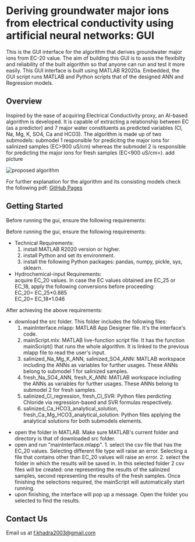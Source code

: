 # Deriving groundwater major ions from electrical conductivity using artificial neural networks: GUI
This is the GUI interface for the algorithm that derives groundwater major ions from EC-20 value. The aim of building this GUI is to assis the flexibilty and reliability of the built algorithm so that anyone can run and test it more easily.
This GUI interface is built using MATLAB R2020a. Embedded, the GUI script runs MATLAB and Python scripts that of the designed ANN and Regression models.

## Overview

Inspired by the ease of acquiring Electrical Conductivity proxy, an AI-based algorithm is developed. It is capable of extracting a relationship between EC (as a predictor) and 7 major water constituents as predicted variables (Cl, Na, Mg, K, SO4, Ca and HCO3).
The algorithm is made up of two submodels: submodel 1 responsible for predicitng the major ions for salinized samples (EC>900 uS/cm) whereas the submodel 2 is responsible for predicting the major ions for fresh samples (EC<900 uS/cm>).
add picture

![proposed algorithm](https://github.com/12-fwkhadra/Deriving-groundwater-major-ions-from-electrical-conductivity-using-artificial-neural-networks/assets/70538261/5521b6db-a8cd-40fa-994e-cfdd3eeca872)

For further explanation for the algorithm and its consisting models check the following pdf: [GitHub Pages]([https://pages.github.com/](https://github.com/12-fwkhadra/Deriving-groundwater-major-ions-from-electrical-conductivity-using-artificial-neural-networks/blob/ab297f776c751ba54d30cc18bb85d08feac67df9/Algorithm%20Methodology.pdf))

## Getting Started

Before running the gui, ensure the following requirements:

Before running the gui, ensure the following requirements:

- Technical Requirements:
  1. install MATLAB R2020 version or higher.
  2. install Python and set its environment.
  3. install the following Python packages: pandas, numpy, pickle, sys, sklearn.
- Hydrochemical-input Requirements:  
   acquire EC_20 values. In case the EC values obtained are EC_25 or EC_18, apply the following conversions before proceeding:  
   EC_20= EC_25\*0.885  
   EC_20= EC_18\*1.046

After achieving the above requirements:

- download the src folder. This folder includes the following files:
  1. mainInterface.mlapp: MATLAB App Designer file. It's the interface's code.
  2. mainScript.mlx: MATLAB live-function script file. It has the function mainScript() that runs the whole algorithm. It is linked to the previous mlapp file to read the user's input.
  3. salinized_Na_Mg_K_ANN, salinized_SO4_ANN: MATLAB workspace including the ANNs as variables for further usages. These ANNs belong to submodel 1 for salinized samples.
  4. fresh_Na_SO4_ANN, fresh_K_ANN: MATLAB workspace including the ANNs as variables for further usages. These ANNs belong to submodel 2 for fresh samples.
  5. salinized_Cl_regression, fresh_Cl_SVR: Python files perdicting Chloride via regression-based and SVR formulas respectively.
  6. salinized_Ca_HCO3_analytical_solution, fresh_Ca_Mg_HCO3_analytical_solution: Python files applying the analytical solutions for both submodels elements.

* open the folder in MATLAB. Make sure MATLAB's current folder and directory is that of downloaded src folder.
* open and run "mainInterface.mlapp". 1. select the csv file that has the EC_20 values. Selecting different file type will raise an error. Selecting a file that contains other than EC_20 values will raise an error. 2. select the folder in which the results will be saved in. In this selected folder 2 csv files will be created: one representing the results of the salinized samples, second representing the results of the fresh samples.
  Once finishing the selections required, the mainScript will automatically start running.
* upon finishing, the interface will pop up a message. Open the folder you selected to find the results.

## Contact Us

Email us at f.khadra2003@gmail.com
